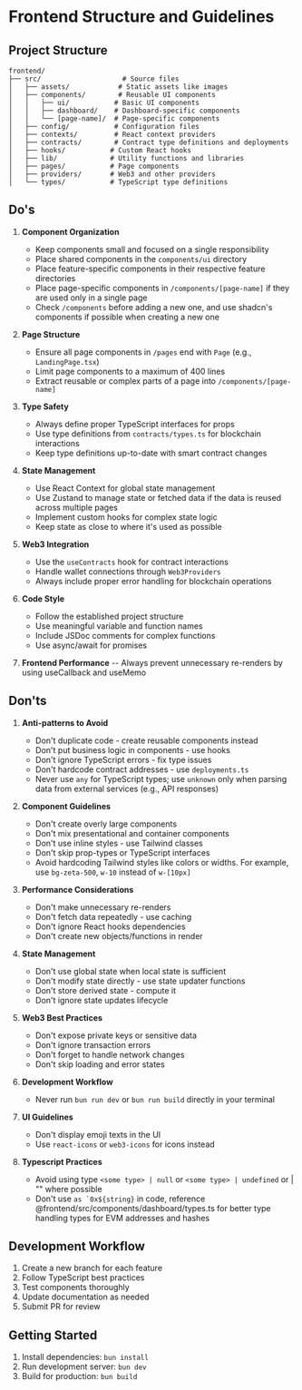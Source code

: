 # Frontend Structure and Guidelines

## Project Structure

```
frontend/
├── src/                    # Source files
│   ├── assets/            # Static assets like images
│   ├── components/        # Reusable UI components
│   │   ├── ui/           # Basic UI components
│   │   ├── dashboard/    # Dashboard-specific components
│   │   └── [page-name]/  # Page-specific components
│   ├── config/           # Configuration files
│   ├── contexts/         # React context providers
│   ├── contracts/        # Contract type definitions and deployments
│   ├── hooks/           # Custom React hooks
│   ├── lib/             # Utility functions and libraries
│   ├── pages/           # Page components
│   ├── providers/       # Web3 and other providers
│   └── types/           # TypeScript type definitions
```

## Do's

1. **Component Organization**
   - Keep components small and focused on a single responsibility
   - Place shared components in the `components/ui` directory
   - Place feature-specific components in their respective feature directories
   - Place page-specific components in `/components/[page-name]` if they are used only in a single page
   - Check `/components` before adding a new one, and use shadcn's components if possible when creating a new one

2. **Page Structure**
   - Ensure all page components in `/pages` end with `Page` (e.g., `LandingPage.tsx`)
   - Limit page components to a maximum of 400 lines
   - Extract reusable or complex parts of a page into `/components/[page-name]`

3. **Type Safety**
   - Always define proper TypeScript interfaces for props
   - Use type definitions from `contracts/types.ts` for blockchain interactions
   - Keep type definitions up-to-date with smart contract changes

4. **State Management**
   - Use React Context for global state management
   - Use Zustand to manage state or fetched data if the data is reused across multiple pages
   - Implement custom hooks for complex state logic
   - Keep state as close to where it's used as possible

5. **Web3 Integration**
   - Use the `useContracts` hook for contract interactions
   - Handle wallet connections through `Web3Providers`
   - Always include proper error handling for blockchain operations

6. **Code Style**
   - Follow the established project structure
   - Use meaningful variable and function names
   - Include JSDoc comments for complex functions
   - Use async/await for promises

7. **Frontend Performance**
   -- Always prevent unnecessary re-renders by using useCallback and useMemo

## Don'ts

1. **Anti-patterns to Avoid**
   - Don't duplicate code - create reusable components instead
   - Don't put business logic in components - use hooks
   - Don't ignore TypeScript errors - fix type issues
   - Don't hardcode contract addresses - use `deployments.ts`
   - Never use `any` for TypeScript types; use `unknown` only when parsing data from external services (e.g., API responses)

2. **Component Guidelines**
   - Don't create overly large components
   - Don't mix presentational and container components
   - Don't use inline styles - use Tailwind classes
   - Don't skip prop-types or TypeScript interfaces
   - Avoid hardcoding Tailwind styles like colors or widths. For example, use `bg-zeta-500`, `w-10` instead of `w-[10px]`

3. **Performance Considerations**
   - Don't make unnecessary re-renders
   - Don't fetch data repeatedly - use caching
   - Don't ignore React hooks dependencies
   - Don't create new objects/functions in render

4. **State Management**
   - Don't use global state when local state is sufficient
   - Don't modify state directly - use state updater functions
   - Don't store derived state - compute it
   - Don't ignore state updates lifecycle

5. **Web3 Best Practices**
   - Don't expose private keys or sensitive data
   - Don't ignore transaction errors
   - Don't forget to handle network changes
   - Don't skip loading and error states

6. **Development Workflow**
   - Never run `bun run dev` or `bun run build` directly in your terminal

7. **UI Guidelines**
   - Don't display emoji texts in the UI
   - Use `react-icons` or `web3-icons` for icons instead

8. **Typescript Practices**
   - Avoid using type `<some type> | null` or `<some type> | undefined` or <some type> | "" where possible
   - Don't use ```as `0x${string}``` in code, reference @frontend/src/components/dashboard/types.ts for better type handling types for EVM addresses and hashes
   

## Development Workflow

1. Create a new branch for each feature
2. Follow TypeScript best practices
3. Test components thoroughly
4. Update documentation as needed
5. Submit PR for review

## Getting Started

1. Install dependencies: `bun install`
2. Run development server: `bun dev`
3. Build for production: `bun build`